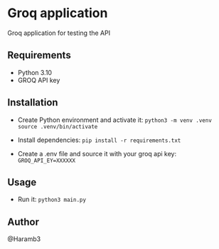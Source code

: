 # Groq application

Groq application for testing the API


## Requirements

- Python 3.10
- GROQ API key

## Installation

- Create Python environment and activate it:
`python3 -m venv .venv`
`source .venv/bin/activate`

- Install dependencies:
`pip install -r requirements.txt`

- Create a .env file and source it with your groq api key:
`GROQ_API_EY=XXXXXX` 


## Usage

- Run it:
`python3 main.py`


## Author
@Haramb3

